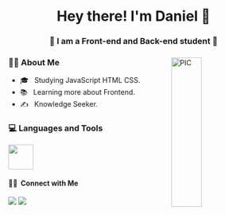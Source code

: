 <h1 align="center">Hey there! I'm Daniel 🤠 </h1>
<h3 align="center">🚀 I am a Front-end and Back-end student 🚀</h3>
<div>
<img width = "35%" align="right" alt="PIC" height="300px" src="https://githubusercontent.com/157125697/301184444-5ebf7c17-f52d-4845-96fa-618965585404.gif?jwt=eyJhbGciOiJIUzI1NiIsInR5cCI6IkpXVCJ9.eyJpc3MiOiJnaXRodWIuY29tIiwiYXVkIjoicmF3LmdpdGh1YnVzZXJjb250ZW50LmNvbSIsImtleSI6ImtleTUiLCJleHAiOjE3MDY3MDk4NTgsIm5iZiI6MTcwNjcwOTU1OCwicGF0aCI6Ii8xNTcxMjU2OTcvMzAxMTg0NDQ0LTVlYmY3YzE3LWY1MmQtNDg0NS05NmZhLTYxODk2NTU4NTQwNC5naWY_WC1BbXotQWxnb3JpdGhtPUFXUzQtSE1BQy1TSEEyNTYmWC1BbXotQ3JlZGVudGlhbD1BS0lBVkNPRFlMU0E1M1BRSzRaQSUyRjIwMjQwMTMxJTJGdXMtZWFzdC0xJTJGczMlMkZhd3M0X3JlcXVlc3QmWC1BbXotRGF0ZT0yMDI0MDEzMVQxMzU5MThaJlgtQW16LUV4cGlyZXM9MzAwJlgtQW16LVNpZ25hdHVyZT0zN2U5MGJkYzliYjA0NjFkN2E2NjJkYmYzNDI2ZmRlYmIzNGY3NzkwODIyNWJkYzg2MzhkMDVkM2RmNTk2YmQ0JlgtQW16LVNpZ25lZEhlYWRlcnM9aG9zdCZhY3Rvcl9pZD0wJmtleV9pZD0wJnJlcG9faWQ9MCJ9.yMRzQk-lOjIt0i6iFDstqgUXB3qFJ6vJj7wkoTyw3zQ"/>
<div align="left"> 
  <h3> 👨‍💻 About Me </h3>
  
  - 🎓 &nbsp; Studying JavaScript HTML CSS.
  - 📚 &nbsp; Learning more about Frontend.
  - ✍️ &nbsp; Knowledge Seeker.  
</div> 
</div>

<div>
  <h3> 💻 Languages and Tools </h3>
  <p>
   <img src="https://media3.giphy.com/media/ln7z2eWriiQAllfVcn/200w.webp" width="50">
  <p>
</div> 

<h4> 🤝🏻 &nbsp;Connect with Me </h4>

<div> 
  <a href = ""><img src="https://img.shields.io/badge/-Gmail-%23333?style=for-the-badge&logo=gmail&logoColor=white" target="_blank"></a>
  <a href="" target="_blank"><img src="https://img.shields.io/badge/-LinkedIn-%230077B5?style=for-the-badge&logo=linkedin&logoColor=white" target="_blank"></a> 
</div>
